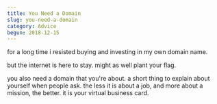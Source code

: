 ```yaml
---
title: You Need a Domain
slug: you-need-a-domain
category: Advice
begun: 2018-12-15
---
```


for a long time i resisted buying and investing in my own domain name.

but the internet is here to stay. might as well plant your flag.

you also need a domain that you're about. a short thing to explain about yourself when people ask. the less it is about a job, and more about a mission, the better. it is your virtual business card.
